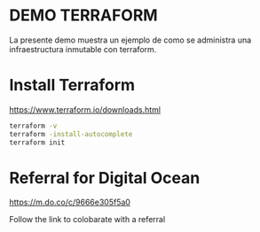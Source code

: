 # DEMO TERRAFORM

La presente demo muestra un ejemplo de como se administra una infraestructura inmutable con terraform.

Install Terraform
=======================

https://www.terraform.io/downloads.html

``` bash
terraform -v
terraform -install-autocomplete
terraform init
```

Referral for Digital Ocean
==========================

https://m.do.co/c/9666e305f5a0

Follow the link to colobarate with a referral

